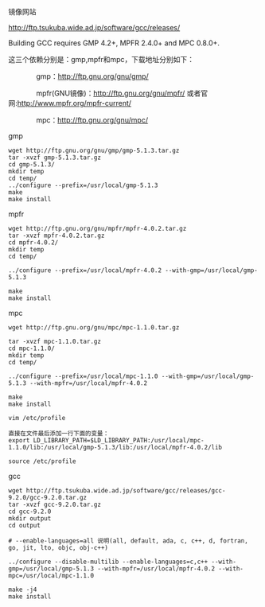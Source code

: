 镜像网站

http://ftp.tsukuba.wide.ad.jp/software/gcc/releases/

Building GCC requires GMP 4.2+, MPFR 2.4.0+ and MPC 0.8.0+.

这三个依赖分别是：gmp,mpfr和mpc，下载地址分别如下：

　　　　gmp：http://ftp.gnu.org/gnu/gmp/

　　　　mpfr(GNU镜像)：http://ftp.gnu.org/gnu/mpfr/ 或者官网:http://www.mpfr.org/mpfr-current/

　　　　mpc：http://ftp.gnu.org/gnu/mpc/

gmp

```shell
wget http://ftp.gnu.org/gnu/gmp/gmp-5.1.3.tar.gz
tar -xvzf gmp-5.1.3.tar.gz
cd gmp-5.1.3/
mkdir temp
cd temp/
../configure --prefix=/usr/local/gmp-5.1.3
make
make install
```

mpfr

```shell
wget http://ftp.gnu.org/gnu/mpfr/mpfr-4.0.2.tar.gz
tar -xvzf mpfr-4.0.2.tar.gz
cd mpfr-4.0.2/
mkdir temp
cd temp/

../configure --prefix=/usr/local/mpfr-4.0.2 --with-gmp=/usr/local/gmp-5.1.3

make
make install
```

mpc

```shell
wget http://ftp.gnu.org/gnu/mpc/mpc-1.1.0.tar.gz

tar -xvzf mpc-1.1.0.tar.gz
cd mpc-1.1.0/
mkdir temp
cd temp/

../configure --prefix=/usr/local/mpc-1.1.0 --with-gmp=/usr/local/gmp-5.1.3 --with-mpfr=/usr/local/mpfr-4.0.2

make
make install
```



```shell
vim /etc/profile

直接在文件最后添加一行下面的变量：
export LD_LIBRARY_PATH=$LD_LIBRARY_PATH:/usr/local/mpc-1.1.0/lib:/usr/local/gmp-5.1.3/lib:/usr/local/mpfr-4.0.2/lib

source /etc/profile 
```

gcc

```shell
wget http://ftp.tsukuba.wide.ad.jp/software/gcc/releases/gcc-9.2.0/gcc-9.2.0.tar.gz
tar -xvzf gcc-9.2.0.tar.gz
cd gcc-9.2.0
mkdir output
cd output

# --enable-languages=all 说明(all, default, ada, c, c++, d, fortran, go, jit, lto, objc, obj-c++)

../configure --disable-multilib --enable-languages=c,c++ --with-gmp=/usr/local/gmp-5.1.3 --with-mpfr=/usr/local/mpfr-4.0.2 --with-mpc=/usr/local/mpc-1.1.0

make -j4
make install

```

